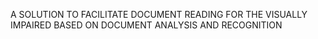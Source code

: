 A SOLUTION TO FACILITATE DOCUMENT READING FOR THE VISUALLY IMPAIRED BASED ON DOCUMENT ANALYSIS AND RECOGNITION
